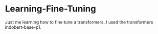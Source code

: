 # Learning-Fine-Tuning
Just me learning how to fine tune a transformers. I used  the transformers indobert-base-p1. 
